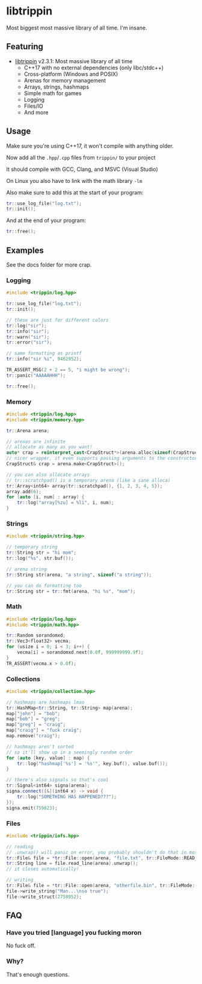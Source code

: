 # libtrippin

Most biggest most massive library of all time. I'm insane.

## Featuring

- [libtrippin](./libtrippin.h) v2.3.1: Most massive library of all time
    - C++17 with no external dependencies (only libc/stdc++)
    - Cross-platform (Windows and POSIX)
    - Arenas for memory management
    - Arrays, strings, hashmaps
    - Simple math for games
    - Logging
    - Files/IO
    - And more

## Usage

Make sure you're using C++17, it won't compile with anything older.

Now add all the `.hpp`/`.cpp` files from `trippin/` to your project

It should compile with GCC, Clang, and MSVC (Visual Studio)

On Linux you also have to link with the math library `-lm`

Also make sure to add this at the start of your program:

```cpp
tr::use_log_file("log.txt");
tr::init();
```

And at the end of your program:

```cpp
tr::free();
```

## Examples

See the docs folder for more crap.

### Logging

```cpp
#include <trippin/log.hpp>

tr::use_log_file("log.txt");
tr::init();

// these are just for different colors
tr::log("sir");
tr::info("sir");
tr::warn("sir");
tr::error("sir");

// same formatting as printf
tr::info("sir %i", 9462952);

TR_ASSERT_MSG(2 + 2 == 5, "i might be wrong");
tr::panic("AAAAAHHH");

tr::free();
```

### Memory

```cpp
#include <trippin/log.hpp>
#include <trippin/memory.hpp>

tr::Arena arena;

// arenas are infinite
// allocate as many as you want!
auto* crap = reinterpret_cast<CrapStruct*>(arena.alloc(sizeof(CrapStruct)));
// nicer wrapper, it even supports passing arguments to the constructor
CrapStruct& crap = arena.make<CrapStruct>();

// you can also allocate arrays
// tr::scratchpad() is a temporary arena (like a sane alloca)
tr::Array<int64> array(tr::scratchpad(), {1, 2, 3, 4, 5});
array.add(6);
for (auto [i, num] : array) {
    tr::log("array[%zu] = %li", i, num);
}
```

### Strings

```cpp
#include <trippin/string.hpp>

// temporary string
tr::String str = "hi mom";
tr::log("%s", str.buf());

// arena string
tr::String str(arena, "a string", sizeof("a string"));

// you can do formatting too
tr::String str = tr::fmt(arena, "hi %s", "mom");
```

### Math

```cpp
#include <trippin/log.hpp>
#include <trippin/math.hpp>

tr::Random sorandomxd;
tr::Vec3<float32> vecma;
for (usize i = 0; i < 3; i++) {
    vecma[i] = sorandomxd.next(0.0f, 999999999.9f);
}
TR_ASSERT(vecma.x > 0.0f);
```

### Collections

```cpp
#include <trippin/collection.hpp>

// hashmaps are hashmaps lmao
tr::HashMap<tr::String, tr::String> map(arena);
map["john"] = "bob";
map["bob"] = "greg";
map["greg"] = "craig";
map["craig"] = "fuck craig";
map.remove("craig");

// hashmaps aren't sorted
// so it'll show up in a seemingly random order
for (auto [key, value] : map) {
    tr::log("hashmap['%s'] = '%s'", key.buf(), value.buf());
}

// there's also signals so that's cool
tr::Signal<int64> signa(arena);
signa.connect([&](int64 x) -> void {
    tr::log("SOMETHING HAS HAPPENED???");
});
signa.emit(759823);
```

### Files

```cpp
#include <trippin/iofs.hpp>

// reading
// .unwrap() will panic on error, you probably shouldn't do that in most cases
tr::File& file = *tr::File::open(arena, "file.txt", tr::FileMode::READ_TEXT).unwrap();
tr::String line = file.read_line(arena).unwrap();
// it closes automatically!

// writing
tr::File& file = *tr::File::open(arena, "otherfile.bin", tr::FileMode::WRITE_BINARY).unwrap();
file->write_string("Man...\nso true");
file->write_struct(2758952);
```

## FAQ

### Have you tried \[language] you fucking moron

No fuck off.

### Why?

That's enough questions.
